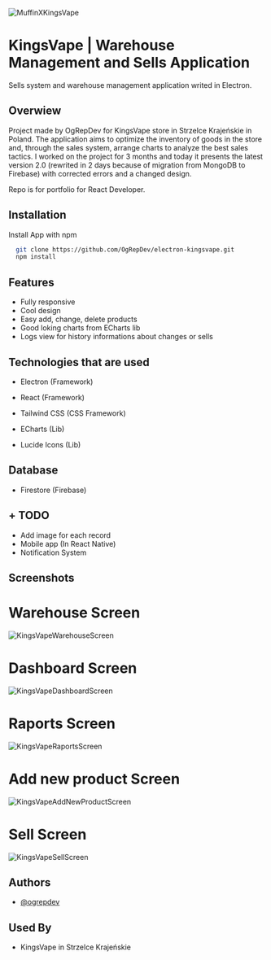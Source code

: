 
![MuffinXKingsVape](https://github.com/OgRepDev/electron-kingsvape/assets/137503655/7b0ca7be-2677-4d6d-a621-29aa3da942b3)


# KingsVape | Warehouse Management and Sells Application

Sells system and warehouse management application writed in Electron.



## Overwiew

Project made by OgRepDev for KingsVape store in Strzelce Krajeńskie in Poland. The application aims to optimize the inventory of goods in the store and, through the sales system, arrange charts to analyze the best sales tactics. I worked on the project for 3 months and today it presents the latest version 2.0 (rewrited in 2 days because of migration from MongoDB to Firebase) with corrected errors and a changed design.

Repo is for portfolio for React Developer.


## Installation

Install App with npm

```bash
  git clone https://github.com/OgRepDev/electron-kingsvape.git
  npm install
```
    
## Features

- Fully responsive
- Cool design
- Easy add, change, delete products
- Good loking charts from ECharts lib
- Logs view for history informations about changes or sells


## Technologies that are used

- Electron (Framework)

- React (Framework)

- Tailwind CSS (CSS Framework)

- ECharts (Lib)

- Lucide Icons (Lib)

## Database

- Firestore (Firebase)

## + TODO

- Add image for each record
- Mobile app (In React Native)
- Notification System

## Screenshots

# Warehouse Screen
![KingsVapeWarehouseScreen](https://github.com/OgRepDev/electron-kingsvape/assets/137503655/0a355563-70a5-40cb-80dd-f89ad0775acb)

# Dashboard Screen
![KingsVapeDashboardScreen](https://github.com/OgRepDev/electron-kingsvape/assets/137503655/0e4a61b7-d95e-4357-b1bd-cc30e739fbb6)

# Raports Screen
![KingsVapeRaportsScreen](https://github.com/OgRepDev/electron-kingsvape/assets/137503655/2c5c1f89-f488-4031-96b8-039e4e4dd290)

# Add new product Screen
![KingsVapeAddNewProductScreen](https://github.com/OgRepDev/electron-kingsvape/assets/137503655/dde9a0ac-21af-4101-81db-b23b4bdc8ef9)

# Sell Screen
![KingsVapeSellScreen](https://github.com/OgRepDev/electron-kingsvape/assets/137503655/da1ff7e4-f46f-47b9-871d-3b413638327d)


## Authors

- [@ogrepdev](https://www.github.com/ogrepdev)


## Used By

- KingsVape in Strzelce Krajeńskie
